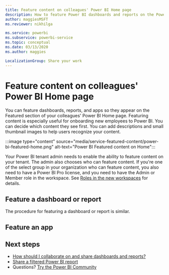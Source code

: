 ```yaml
---
title: Feature content on colleagues' Power BI Home page
description: How to feature Power BI dashboards and reports on the Power BI Home page for colleagues in your organization.
author: maggiesMSFT
ms.reviewer: nikhilga

ms.service: powerbi
ms.subservice: powerbi-service
ms.topic: conceptual
ms.date: 03/13/2020
ms.author: maggies

LocalizationGroup: Share your work
---
```

# Feature content on colleagues' Power BI Home page

You can feature dashboards, reports, and apps so they appear on the Featured section of your colleagues' Power BI Home page. Featuring content is especially useful for onboarding new employees to Power BI. You can decide which content they see first. You can add descriptions and small thumbnail images to help users recognize your content. 

:::image type="content" source="media/service-featured-content/power-bi-featured-home.png" alt-text="Power BI Featured content on Home":::

Your Power BI tenant admin needs to enable the ability to feature content on your tenant. The admin also chooses who can feature content. If you're one of the select group in your organization who can feature content, you also need to have a Power BI Pro license, and you need to have the Admin or Member role in the workspace. See [Roles in the new workspaces](../service-new-workspaces.md#roles-in-the-new-workspaces) for details.

## Feature a dashboard or report

The procedure for featuring a dashboard or report is similar. 



## Feature an app

## Next steps

* [How should I collaborate on and share dashboards and reports?](service-how-to-collaborate-distribute-dashboards-reports.md)
* [Share a filtered Power BI report](service-share-reports.md)
* Questions? [Try the Power BI Community](https://community.powerbi.com/)

